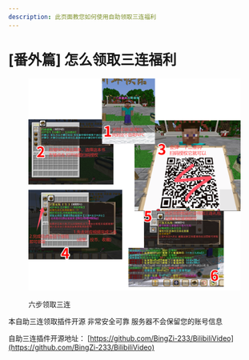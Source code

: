 ```yaml
---
description: 此页面教您如何使用自助领取三连福利
---
```


# \[番外篇] 怎么领取三连福利

<figure><img src="../.gitbook/assets/三连_6步领取.png" alt=""><figcaption><p>六步领取三连</p></figcaption></figure>

本自助三连领取插件开源 非常安全可靠 服务器不会保留您的账号信息

自助三连插件开源地址： [https://github.com/BingZi-233/BilibiliVideo](https://github.com/BingZi-233/BilibiliVideo)
